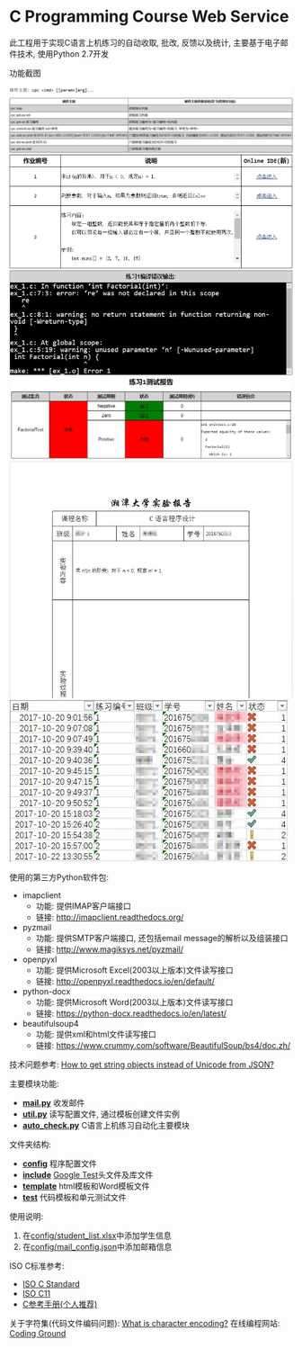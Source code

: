 # C Programming Course Web Service

此工程用于实现C语言上机练习的自动收取, 批改, 反馈以及统计, 主要基于电子邮件技术, 使用Python 2.7开发

功能截图

![alt text](capture/help.png "指令说明")
![alt text](capture/ex_list.png "练习列表")
![alt text](capture/build_report.jpg "编译输出")
![alt text](capture/test_report.jpg "测试报告")
![alt text](capture/ex_report.jpg "实验报告")
![alt text](capture/ex_stat.jpg "作业反馈表")

使用的第三方Python软件包:

- imapclient
  - 功能: 提供IMAP客户端接口
  - 链接: <http://imapclient.readthedocs.org/>
- pyzmail
  - 功能: 提供SMTP客户端接口, 还包括email message的解析以及组装接口
  - 链接: <http://www.magiksys.net/pyzmail/>
- openpyxl
  - 功能: 提供Microsoft Excel(2003以上版本)文件读写接口
  - 链接: <http://openpyxl.readthedocs.io/en/default/>
- python-docx
  - 功能: 提供Microsoft Word(2003以上版本)文件读写接口
  - 链接: <https://python-docx.readthedocs.io/en/latest/>
- beautifulsoup4
  - 功能: 提供xml和html文件读写接口
  - 链接: <https://www.crummy.com/software/BeautifulSoup/bs4/doc.zh/>

技术问题参考: [How to get string objects instead of Unicode from JSON?](https://stackoverflow.com/questions/956867/how-to-get-string-objects-instead-of-unicode-from-json)

主要模块功能:

- **[mail.py](mail.py)** 收发邮件
- **[util.py](util.py)** 读写配置文件, 通过模板创建文件实例
- **[auto_check.py](auto_check.py)** C语言上机练习自动化主要模块

文件夹结构:

- **[config](config)** 程序配置文件
- **[include](include)** [Google Test](https://github.com/google/googletest)头文件及库文件
- **[template](template)** html模板和Word模板文件
- **[test](test)** 代码模板和单元测试文件

使用说明:

1. 在[config/student_list.xlsx](config/student_list.xlsx)中添加学生信息
1. 在[config/mail_config.json](config/mail_config.json)中添加邮箱信息

ISO C标准参考:

- [ISO C Standard](http://www.open-std.org/jtc1/sc22/wg14/)
- [ISO C11](C11.pdf)
- [C参考手册(个人推荐)](http://zh.cppreference.com/w/c)

关于字符集(代码文件编码问题): [What is character encoding?](https://chardet.readthedocs.io/en/latest/faq.html#what-is-character-encoding)
在线编程网站: [Coding Ground](https://www.tutorialspoint.com/codingground.htm)
